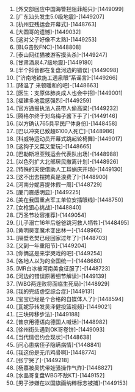 
1. [外交部回应中国海警拦阻菲船只]-[1449099]
1. [广东汕头发生5.0级地震]-[1449207]
1. [杭州亚残运会开幕式]-[1448763]
1. [大圆哥的遗憾]-[1449032]
1. [这对父子好像不太熟]-[1449253]
1. [BLG击败FNC]-[1448808]
1. [泰山网红猫被游客摸头杀]-[1449247]
1. [甘肃酒泉4.7级地震]-[1449180]
1. [半个抖音都在复盘河边的错误]-[1449098]
1. [“济南地铁施工遇泉眼”系谣言]-[1449266]
1. [降温了 来顿暖和的吧]-[1448663]
1. [医生：支原体肺炎成人也会中招]-[1449001]
1. [福建多地震感强烈]-[1449259]
1. [官方通报执法人员带人偷高粱]-[1449232]
1. [腾格尔终于对乌梅子酱下手了]-[1449146]
1. [以方确认765具平民尸体身份]-[1448458]
1. [巴以冲突已致超6100人死亡]-[1448986]
1. [科威特运动员开幕式跳起轮椅舞]-[1449017]
1. [这狗子又菜又爱玩]-[1448665]
1. [巴勒斯坦亚残运会代表队出场]-[1448988]
1. [以色列扩大北部居民撤离计划]-[1448926]
1. [特殊的天使借助人工耳蜗庆开场]-[1449130]
1. [这不出去摆摊真是浪费了]-[1448900]
1. [河南分妮喜提休假一周]-[1448729]
1. [厦门震感明显]-[1449225]
1. [美在我国重点军工单位安插眼线]-[1448750]
1. [女枪狙心挑战]-[1448840]
1. [万圣节妆容推荐]-[1449054]
1. [儿子溺亡16年后爸爸跳河救人牺牲]-[1448495]
1. [黄明昊变魔术变出林一]-[1448965]
1. [隔壁老樊已经回家过年了]-[1448703]
1. [又到一年重阳节]-[1449204]
1. [你俩这是来学哭戏的吧]-[1449254]
1. [各地人以为的全国统一]-[1448680]
1. [MR白冰被河南美食征服了]-[1448723]
1. [河边的错误原著细节解读]-[1449139]
1. [WBG两连败将面临生死局]-[1448929]
1. [我的完结虚空综合症]-[1449131]
1. [宝宝已经是个合格的自媒体人了]-[1448594]
1. [瓦妮莎转发吴泽健投篮视频]-[1449021]
1. [三块砖移步法]-[1449188]
1. [普京用德语向德国人喊话]-[1448982]
1. [徐州街头遇到OK哥卷饼]-[1449093]
1. [当代情侣约会现状]-[1448638]
1. [问心患病侄子隐瞒病情]-[1448841]
1. [我这份是无爪鸡骨啊]-[1448774]
1. [张宁哭了]-[1449218]
1. [杨嘉被吴忧带娃骚操作气炸]-[1448827]
1. [水晶哥复盘WBG不敌KT]-[1449152]
1. [男子涉嫌在以国旗画纳粹标志被捕]-[1449153]